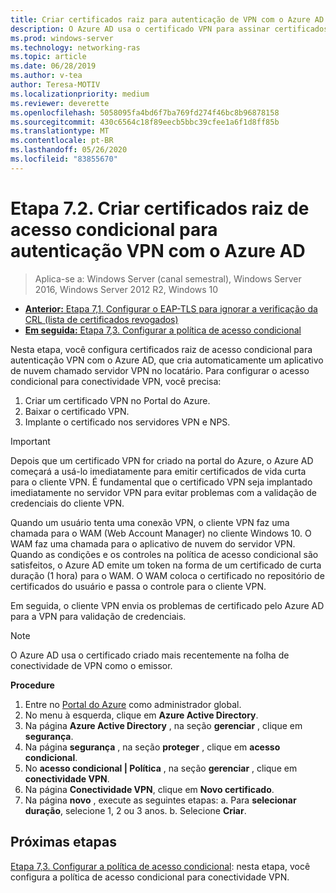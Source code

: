 ```yaml
---
title: Criar certificados raiz para autenticação de VPN com o Azure AD
description: O Azure AD usa o certificado VPN para assinar certificados emitidos para os clientes Windows 10 ao autenticar no Azure AD para conectividade VPN. O certificado marcado como primário é o emissor que o AD do Azure usa.
ms.prod: windows-server
ms.technology: networking-ras
ms.topic: article
ms.date: 06/28/2019
ms.author: v-tea
author: Teresa-MOTIV
ms.localizationpriority: medium
ms.reviewer: deverette
ms.openlocfilehash: 5058095fa4bd6f7ba769fd274f46bc8b96878158
ms.sourcegitcommit: 430c6564c18f89eecb5bbc39cfee1a6f1d8ff85b
ms.translationtype: MT
ms.contentlocale: pt-BR
ms.lasthandoff: 05/26/2020
ms.locfileid: "83855670"
---
```

# <a name="step-72-create-conditional-access-root-certificates-for-vpn-authentication-with-azure-ad"></a>Etapa 7.2. Criar certificados raiz de acesso condicional para autenticação VPN com o Azure AD

>Aplica-se a: Windows Server (canal semestral), Windows Server 2016, Windows Server 2012 R2, Windows 10

- [**Anterior:** Etapa 7,1. Configurar o EAP-TLS para ignorar a verificação da CRL (lista de certificados revogados)](vpn-config-eap-tls-to-ignore-crl-checking.md)
- [**Em seguida:** Etapa 7,3. Configurar a política de acesso condicional](vpn-config-conditional-access-policy.md)

Nesta etapa, você configura certificados raiz de acesso condicional para autenticação VPN com o Azure AD, que cria automaticamente um aplicativo de nuvem chamado servidor VPN no locatário. Para configurar o acesso condicional para conectividade VPN, você precisa:

1. Criar um certificado VPN no Portal do Azure.
2. Baixar o certificado VPN.
3. Implante o certificado nos servidores VPN e NPS.

> [!IMPORTANT]
> Depois que um certificado VPN for criado na portal do Azure, o Azure AD começará a usá-lo imediatamente para emitir certificados de vida curta para o cliente VPN. É fundamental que o certificado VPN seja implantado imediatamente no servidor VPN para evitar problemas com a validação de credenciais do cliente VPN.

Quando um usuário tenta uma conexão VPN, o cliente VPN faz uma chamada para o WAM (Web Account Manager) no cliente Windows 10. O WAM faz uma chamada para o aplicativo de nuvem do servidor VPN. Quando as condições e os controles na política de acesso condicional são satisfeitos, o Azure AD emite um token na forma de um certificado de curta duração (1 hora) para o WAM. O WAM coloca o certificado no repositório de certificados do usuário e passa o controle para o cliente VPN.  

Em seguida, o cliente VPN envia os problemas de certificado pelo Azure AD para a VPN para validação de credenciais.  

> [!NOTE]
> O Azure AD usa o certificado criado mais recentemente na folha de conectividade de VPN como o emissor.

**Procedure**

1. Entre no [Portal do Azure](https://portal.azure.com) como administrador global.
2. No menu à esquerda, clique em **Azure Active Directory**.
3. Na página **Azure Active Directory** , na seção **gerenciar** , clique em **segurança**.
4. Na página **segurança** , na seção **proteger** , clique em **acesso condicional**.
5. No **acesso condicional | Política** , na seção **gerenciar** , clique em **conectividade VPN**.
5. Na página **Conectividade VPN**, clique em **Novo certificado**.
6. Na página **novo** , execute as seguintes etapas: a. Para **selecionar duração**, selecione 1, 2 ou 3 anos.
   b. Selecione **Criar**.

## <a name="next-steps"></a>Próximas etapas

[Etapa 7,3. Configurar a política de acesso condicional](vpn-config-conditional-access-policy.md): nesta etapa, você configura a política de acesso condicional para conectividade VPN.
